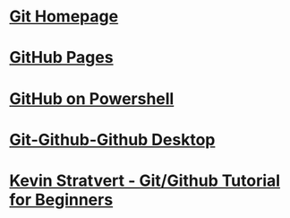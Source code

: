 # [Git Homepage](https://git-scm.com)
# [GitHub Pages](https://pages.github.com)
# [GitHub on Powershell](https://powershellisfun.com/2023/06/26/how-to-create-and-use-your-own-powershell-github-repository/)
# [Git-Github-Github Desktop](https://www.youtube.com/watch?v=8Dd7KRpKeaE)
# [Kevin Stratvert - Git/Github Tutorial for Beginners](https://www.youtube.com/watch?v=tRZGeaHPoaw)

